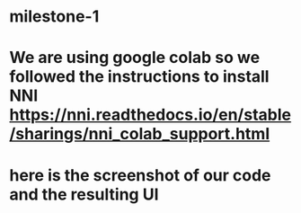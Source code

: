 # milestone-1
# We are using google colab so we followed the instructions to install NNI https://nni.readthedocs.io/en/stable/sharings/nni_colab_support.html
# here is the screenshot of our code and the resulting UI
